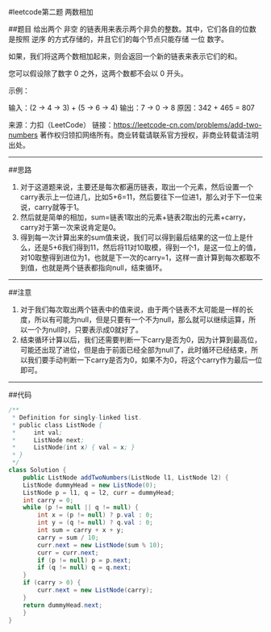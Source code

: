 #leetcode第二题 两数相加

##题目
给出两个 非空 的链表用来表示两个非负的整数。其中，它们各自的位数是按照 逆序 的方式存储的，并且它们的每个节点只能存储 一位 数字。

如果，我们将这两个数相加起来，则会返回一个新的链表来表示它们的和。

您可以假设除了数字 0 之外，这两个数都不会以 0 开头。

示例：

输入：(2 -> 4 -> 3) + (5 -> 6 -> 4)
输出：7 -> 0 -> 8
原因：342 + 465 = 807

来源：力扣（LeetCode）
链接：https://leetcode-cn.com/problems/add-two-numbers
著作权归领扣网络所有。商业转载请联系官方授权，非商业转载请注明出处。
***

##思路
1. 对于这道题来说，主要还是每次都遍历链表，取出一个元素，然后设置一个carry表示上一位进几，比如5+6=11，然后要往下一位进1，那么对于下一位来说，carry就等于1。
2. 然后就是简单的相加，sum=链表1取出的元素+链表2取出的元素+carry，carry对于第一次来说肯定是0。
3. 得到每一次计算出来的sum值来说，我们可以得到最后结果的这一位上是什么，还是5+6我们得到11，然后将11对10取模，得到一个1，是这一位上的值，对10取整得到进位为1，也就是下一次的carry=1，这样一直计算到每次都取不到值，也就是两个链表都指向null，结束循环。
****
##注意
1. 对于我们每次取出两个链表中的值来说，由于两个链表不太可能是一样的长度，所以有可能为null，但是只要有一个不为null，那么就可以继续运算，所以一个为null时，只要表示成0就好了。
2. 结束循环计算以后，我们还需要判断一下carry是否为0，因为计算到最高位，可能还出现了进位，但是由于前面已经全部为null了，此时循环已经结束，所以我们要手动判断一下carry是否为0，如果不为0，将这个carry作为最后一位即可。
*****
##代码
```java
/**
 * Definition for singly-linked list.
 * public class ListNode {
 *     int val;
 *     ListNode next;
 *     ListNode(int x) { val = x; }
 * }
 */
class Solution {
    public ListNode addTwoNumbers(ListNode l1, ListNode l2) {
    ListNode dummyHead = new ListNode(0);
    ListNode p = l1, q = l2, curr = dummyHead;
    int carry = 0;
    while (p != null || q != null) {
        int x = (p != null) ? p.val : 0;
        int y = (q != null) ? q.val : 0;
        int sum = carry + x + y;
        carry = sum / 10;
        curr.next = new ListNode(sum % 10);
        curr = curr.next;
        if (p != null) p = p.next;
        if (q != null) q = q.next;
    }
    if (carry > 0) {
        curr.next = new ListNode(carry);
    }
    return dummyHead.next;
    }
}

```